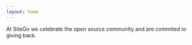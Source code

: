 ```yaml
---
layout: home
---
```


At SiteGo we celebrate the open source community and are commited to giving back.
